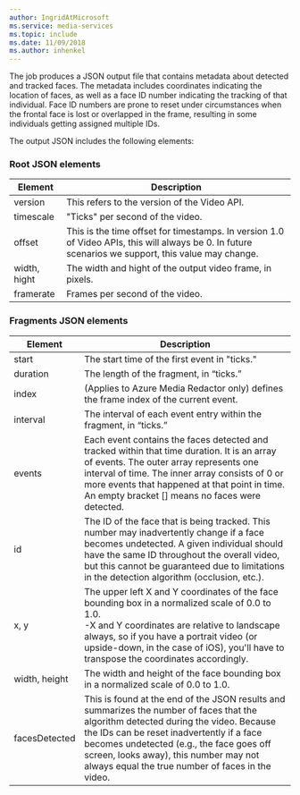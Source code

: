 ```yaml
---
author: IngridAtMicrosoft
ms.service: media-services
ms.topic: include
ms.date: 11/09/2018	
ms.author: inhenkel
---
```

The job produces a JSON output file that contains metadata about detected and tracked faces. The metadata includes coordinates indicating the location of faces, as well as a face ID number indicating the tracking of that individual. Face ID numbers are prone to reset under circumstances when the frontal face is lost or overlapped in the frame, resulting in some individuals getting assigned multiple IDs.

The output JSON includes the following elements:

### Root JSON elements

| Element | Description |
| --- | --- |
| version |This refers to the version of the Video API. |
| timescale |"Ticks" per second of the video. |
| offset |This is the time offset for timestamps. In version 1.0 of Video APIs, this will always be 0. In future scenarios we support, this value may change. |
| width, hight |The width and hight of the output video frame, in pixels.|
| framerate |Frames per second of the video. |

### Fragments JSON elements

|Element|Description|
|---|---|
| start |The start time of the first event in "ticks." |
| duration |The length of the fragment, in “ticks.” |
| index | (Applies to Azure Media Redactor only) defines the frame index of the current event. |
| interval |The interval of each event entry within the fragment, in “ticks.” |
| events |Each event contains the faces detected and tracked within that time duration. It is an array of events. The outer array represents one interval of time. The inner array consists of 0 or more events that happened at that point in time. An empty bracket [] means no faces were detected. |
| id |The ID of the face that is being tracked. This number may inadvertently change if a face becomes undetected. A given individual should have the same ID throughout the overall video, but this cannot be guaranteed due to limitations in the detection algorithm (occlusion, etc.). |
| x, y |The upper left X and Y coordinates of the face bounding box in a normalized scale of 0.0 to 1.0. <br/>-X and Y coordinates are relative to landscape always, so if you have a portrait video (or upside-down, in the case of iOS), you'll have to transpose the coordinates accordingly. |
| width, height |The width and height of the face bounding box in a normalized scale of 0.0 to 1.0. |
| facesDetected |This is found at the end of the JSON results and summarizes the number of faces that the algorithm detected during the video. Because the IDs can be reset inadvertently if a face becomes undetected (e.g., the face goes off screen, looks away), this number may not always equal the true number of faces in the video. |
